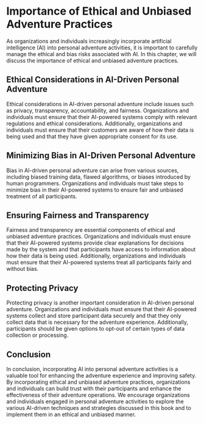Importance of Ethical and Unbiased Adventure Practices
===========================================================================================================================

As organizations and individuals increasingly incorporate artificial intelligence (AI) into personal adventure activities, it is important to carefully manage the ethical and bias risks associated with AI. In this chapter, we will discuss the importance of ethical and unbiased adventure practices.

Ethical Considerations in AI-Driven Personal Adventure
------------------------------------------------------

Ethical considerations in AI-driven personal adventure include issues such as privacy, transparency, accountability, and fairness. Organizations and individuals must ensure that their AI-powered systems comply with relevant regulations and ethical considerations. Additionally, organizations and individuals must ensure that their customers are aware of how their data is being used and that they have given appropriate consent for its use.

Minimizing Bias in AI-Driven Personal Adventure
-----------------------------------------------

Bias in AI-driven personal adventure can arise from various sources, including biased training data, flawed algorithms, or biases introduced by human programmers. Organizations and individuals must take steps to minimize bias in their AI-powered systems to ensure fair and unbiased treatment of all participants.

Ensuring Fairness and Transparency
----------------------------------

Fairness and transparency are essential components of ethical and unbiased adventure practices. Organizations and individuals must ensure that their AI-powered systems provide clear explanations for decisions made by the system and that participants have access to information about how their data is being used. Additionally, organizations and individuals must ensure that their AI-powered systems treat all participants fairly and without bias.

Protecting Privacy
------------------

Protecting privacy is another important consideration in AI-driven personal adventure. Organizations and individuals must ensure that their AI-powered systems collect and store participant data securely and that they only collect data that is necessary for the adventure experience. Additionally, participants should be given options to opt-out of certain types of data collection or processing.

Conclusion
----------

In conclusion, incorporating AI into personal adventure activities is a valuable tool for enhancing the adventure experience and improving safety. By incorporating ethical and unbiased adventure practices, organizations and individuals can build trust with their participants and enhance the effectiveness of their adventure operations. We encourage organizations and individuals engaged in personal adventure activities to explore the various AI-driven techniques and strategies discussed in this book and to implement them in an ethical and unbiased manner.
